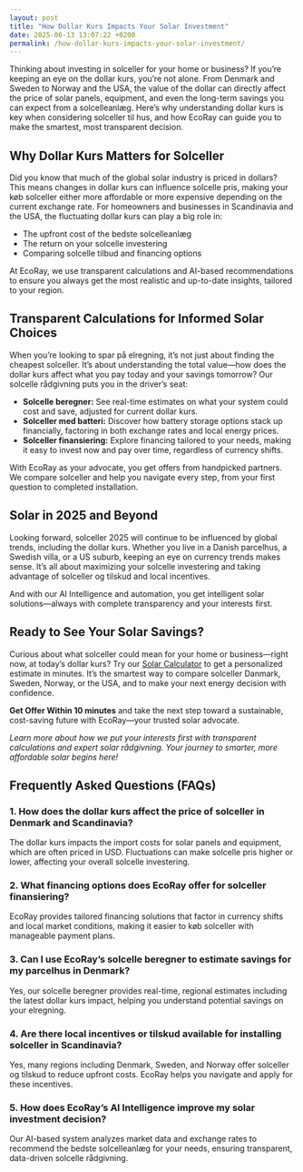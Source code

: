 ```yaml
---
layout: post
title: "How Dollar Kurs Impacts Your Solar Investment"
date: 2025-06-13 13:07:22 +0200
permalink: /how-dollar-kurs-impacts-your-solar-investment/
---
```

Thinking about investing in solceller for your home or business? If you’re keeping an eye on the dollar kurs, you’re not alone. From Denmark and Sweden to Norway and the USA, the value of the dollar can directly affect the price of solar panels, equipment, and even the long-term savings you can expect from a solcelleanlæg. Here’s why understanding dollar kurs is key when considering solceller til hus, and how EcoRay can guide you to make the smartest, most transparent decision.

## Why Dollar Kurs Matters for Solceller

Did you know that much of the global solar industry is priced in dollars? This means changes in dollar kurs can influence solcelle pris, making your køb solceller either more affordable or more expensive depending on the current exchange rate. For homeowners and businesses in Scandinavia and the USA, the fluctuating dollar kurs can play a big role in:

- The upfront cost of the bedste solcelleanlæg
- The return on your solcelle investering
- Comparing solcelle tilbud and financing options

At EcoRay, we use transparent calculations and AI-based recommendations to ensure you always get the most realistic and up-to-date insights, tailored to your region.

## Transparent Calculations for Informed Solar Choices

When you’re looking to spar på elregning, it’s not just about finding the cheapest solceller. It’s about understanding the total value—how does the dollar kurs affect what you pay today and your savings tomorrow? Our solcelle rådgivning puts you in the driver’s seat:

- **Solcelle beregner:** See real-time estimates on what your system could cost and save, adjusted for current dollar kurs.
- **Solceller med batteri:** Discover how battery storage options stack up financially, factoring in both exchange rates and local energy prices.
- **Solceller finansiering:** Explore financing tailored to your needs, making it easy to invest now and pay over time, regardless of currency shifts.

With EcoRay as your advocate, you get offers from handpicked partners. We compare solceller and help you navigate every step, from your first question to completed installation.

## Solar in 2025 and Beyond

Looking forward, solceller 2025 will continue to be influenced by global trends, including the dollar kurs. Whether you live in a Danish parcelhus, a Swedish villa, or a US suburb, keeping an eye on currency trends makes sense. It’s all about maximizing your solcelle investering and taking advantage of solceller og tilskud and local incentives.

And with our AI Intelligence and automation, you get intelligent solar solutions—always with complete transparency and your interests first.

## Ready to See Your Solar Savings?

Curious about what solceller could mean for your home or business—right now, at today’s dollar kurs? Try our [Solar Calculator](https://ecoray.dk/en/calculator) to get a personalized estimate in minutes. It’s the smartest way to compare solceller Danmark, Sweden, Norway, or the USA, and to make your next energy decision with confidence.

**Get Offer Within 10 minutes** and take the next step toward a sustainable, cost-saving future with EcoRay—your trusted solar advocate.

*Learn more about how we put your interests first with transparent calculations and expert solar rådgivning. Your journey to smarter, more affordable solar begins here!*

## Frequently Asked Questions (FAQs)

### 1. How does the dollar kurs affect the price of solceller in Denmark and Scandinavia?  
The dollar kurs impacts the import costs for solar panels and equipment, which are often priced in USD. Fluctuations can make solcelle pris higher or lower, affecting your overall solcelle investering.

### 2. What financing options does EcoRay offer for solceller finansiering?  
EcoRay provides tailored financing solutions that factor in currency shifts and local market conditions, making it easier to køb solceller with manageable payment plans.

### 3. Can I use EcoRay’s solcelle beregner to estimate savings for my parcelhus in Denmark?  
Yes, our solcelle beregner provides real-time, regional estimates including the latest dollar kurs impact, helping you understand potential savings on your elregning.

### 4. Are there local incentives or tilskud available for installing solceller in Scandinavia?  
Yes, many regions including Denmark, Sweden, and Norway offer solceller og tilskud to reduce upfront costs. EcoRay helps you navigate and apply for these incentives.

### 5. How does EcoRay’s AI Intelligence improve my solar investment decision?  
Our AI-based system analyzes market data and exchange rates to recommend the bedste solcelleanlæg for your needs, ensuring transparent, data-driven solcelle rådgivning.

<script type="application/ld+json">
{
  "@context": "https://schema.org",
  "@type": "BlogPosting",
  "headline": "How Dollar Kurs Impacts Your Solar Investment",
  "description": "Learn how the dollar kurs affects solcelle pris and solar investments in Denmark, Sweden, Norway, and the USA. EcoRay offers transparent solar rådgivning with AI-based recommendations.",
  "author": {
    "@type": "Person",
    "name": "EcoRay"
  },
  "publisher": {
    "@type": "Organization",
    "name": "EcoRay"
  },
  "datePublished": "2024-06-01",
  "mainEntityOfPage": {
    "@type": "WebPage",
    "@id": "https://ecoray.dk/blog/how-dollar-kurs-impacts-your-solar-investment"
  },
  "keywords": "solceller, solcelleanlæg, solceller til hus, solcelle pris, køb solceller, bedste solcelleanlæg, solcelle beregner, solceller med batteri, solceller finansiering, hvad koster solceller, solcelle tilbud, solceller og tilskud, solcelle investering, solceller parcelhus, spar på elregning, solcelle rådgivning, sammenlign solceller, solceller 2025, solceller Danmark, solceller gennemsigtighed, B2C, lead generation, solar, automation, AI Intelligence, AI, intelligent solar",
  "inLanguage": "en",
  "url": "https://ecoray.dk/blog/how-dollar-kurs-impacts-your-solar-investment"
}
</script>

<script type="application/ld+json">
{
  "@context": "https://schema.org",
  "@type": "FAQPage",
  "mainEntity": [
    {
      "@type": "Question",
      "name": "How does the dollar kurs affect the price of solceller in Denmark and Scandinavia?",
      "acceptedAnswer": {
        "@type": "Answer",
        "text": "The dollar kurs impacts the import costs for solar panels and equipment, which are often priced in USD. Fluctuations can make solcelle pris higher or lower, affecting your overall solcelle investering."
      }
    },
    {
      "@type": "Question",
      "name": "What financing options does EcoRay offer for solceller finansiering?",
      "acceptedAnswer": {
        "@type": "Answer",
        "text": "EcoRay provides tailored financing solutions that factor in currency shifts and local market conditions, making it easier to køb solceller with manageable payment plans."
      }
    },
    {
      "@type": "Question",
      "name": "Can I use EcoRay’s solcelle beregner to estimate savings for my parcelhus in Denmark?",
      "acceptedAnswer": {
        "@type": "Answer",
        "text": "Yes, our solcelle beregner provides real-time, regional estimates including the latest dollar kurs impact, helping you understand potential savings on your elregning."
      }
    },
    {
      "@type": "Question",
      "name": "Are there local incentives or tilskud available for installing solceller in Scandinavia?",
      "acceptedAnswer": {
        "@type": "Answer",
        "text": "Yes, many regions including Denmark, Sweden, and Norway offer solceller og tilskud to reduce upfront costs. EcoRay helps you navigate and apply for these incentives."
      }
    },
    {
      "@type": "Question",
      "name": "How does EcoRay’s AI Intelligence improve my solar investment decision?",
      "acceptedAnswer": {
        "@type": "Answer",
        "text": "Our AI-based system analyzes market data and exchange rates to recommend the bedste solcelleanlæg for your needs, ensuring transparent, data-driven solcelle rådgivning."
      }
    }
  ]
}
</script>